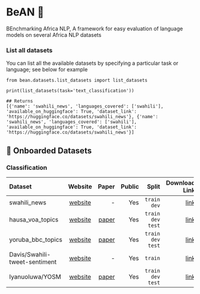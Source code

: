 # BeAN 🫘
BEnchmarking Africa NLP, A framework for easy evaluation of language models on several Africa NLP datasets


### List all datasets

You can list all the available datasets by specifying a particular task or language; see below for example

```python3
from bean.datasets.list_datasets import list_datasets

print(list_datasets(task='text_classification'))

## Returns
[{'name': 'swahili_news', 'languages_covered': ['swahili'], 'available_on_huggingface': True, 'dataset_link': 'https://huggingface.co/datasets/swahili_news'}, {'name': 'swahili_news', 'languages_covered': ['swahili'], 'available_on_huggingface': True, 'dataset_link': 'https://huggingface.co/datasets/swahili_news'}]
```

## 🫘 Onboarded Datasets

### Classification

| Dataset     | Website | Paper    | Public |  Split | Download Link| languages | Data size |
| :---        |    :----:   |          ---: |   ---: |  ---: |  ---: | ---: |---: |
| swahili_news                  | [website](https://doi.org/10.5281/zenodo.5514203)       | -   | Yes | `train` `dev` | [link](https://huggingface.co/datasets/swahili_news) | `sw` | 29545
| hausa_voa_topics                | [website](https://github.com/uds-lsv/transfer-distant-transformer-african)       | [paper](https://aclanthology.org/2020.emnlp-main.204.pdf)   | Yes | `train` `dev` `test` | [link](https://huggingface.co/datasets/hausa_voa_topics) | `ha` | 2917
| yoruba_bbc_topics                | [website](https://github.com/uds-lsv/transfer-distant-transformer-african)       | [paper](https://aclanthology.org/2020.emnlp-main.204.pdf)   | Yes | `train` `dev` `test` | [link](https://huggingface.co/datasets/yoruba_bbc_topics) | `yo` | 1908
| Davis/Swahili-tweet-sentiment | [website](https://github.com/Davisy/Swahili-Tweet-Sentiment-Analysis-App)       | -   | Yes | `train`| [link](https://huggingface.co/datasets/Davis/Swahili-tweet-sentiment) | `sw` | 2263
| Iyanuoluwa/YOSM               | [website](https://github.com/IyanuSh/YOSM)       | [paper](https://arxiv.org/abs/2204.09711)   | Yes | `train` `dev` `test` | [link](https://huggingface.co/datasets/Iyanuoluwa/YOSM) | `yo` | 1500

